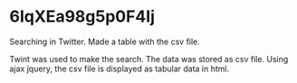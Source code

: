 # 6IqXEa98g5p0F4Ij
Searching in Twitter. Made a table with the csv file.

Twint was used to make the search. The data was stored as csv file. Using ajax jquery, the csv file is displayed as tabular data in html.
